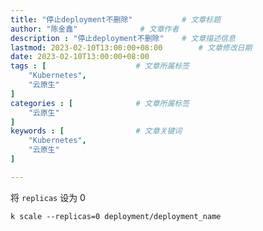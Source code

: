 ```yaml
---
title: "停止deployment不删除"           # 文章标题
author: "陈金鑫"              # 文章作者
description : "停止deployment不删除"    # 文章描述信息
lastmod: 2023-02-10T13:00:00+08:00        # 文章修改日期
date: 2023-02-10T13:00:00+08:00
tags : [                    # 文章所属标签
    "Kubernetes",
    "云原生"
]
categories : [              # 文章所属标签
    "云原生"
]
keywords : [                # 文章关键词
    "Kubernetes",
    "云原生"
]

---
```


将 `replicas` 设为 0
```
k scale --replicas=0 deployment/deployment_name
```
